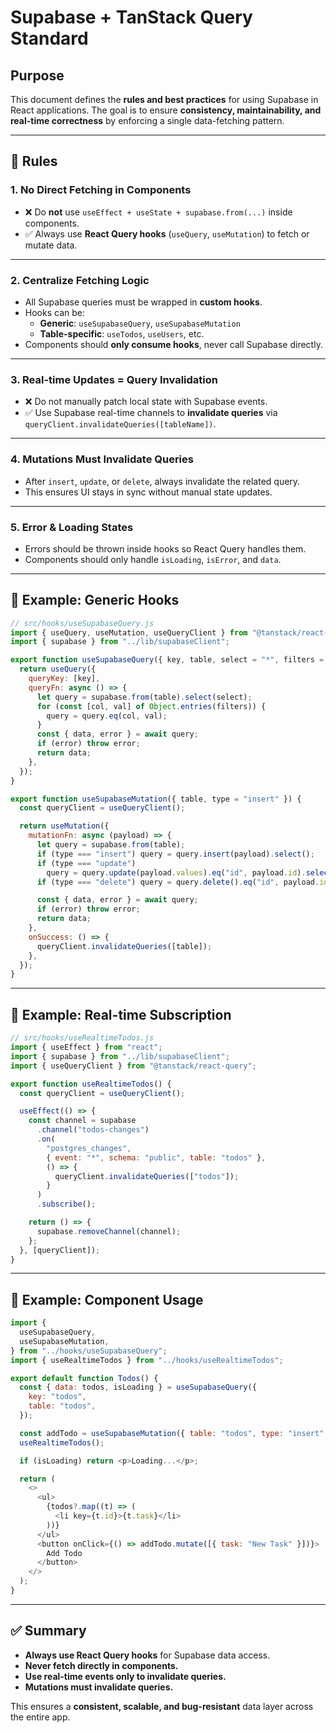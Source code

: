 # Supabase + TanStack Query Standard

## Purpose

This document defines the **rules and best practices** for using Supabase in
React applications. The goal is to ensure **consistency, maintainability, and
real-time correctness** by enforcing a single data-fetching pattern.

---

## 🔹 Rules

### 1. No Direct Fetching in Components

- ❌ Do **not** use `useEffect + useState + supabase.from(...)` inside
  components.
- ✅ Always use **React Query hooks** (`useQuery`, `useMutation`) to fetch or
  mutate data.

---

### 2. Centralize Fetching Logic

- All Supabase queries must be wrapped in **custom hooks**.
- Hooks can be:
  - **Generic**: `useSupabaseQuery`, `useSupabaseMutation`
  - **Table-specific**: `useTodos`, `useUsers`, etc.
- Components should **only consume hooks**, never call Supabase directly.

---

### 3. Real-time Updates = Query Invalidation

- ❌ Do not manually patch local state with Supabase events.
- ✅ Use Supabase real-time channels to **invalidate queries** via
  `queryClient.invalidateQueries([tableName])`.

---

### 4. Mutations Must Invalidate Queries

- After `insert`, `update`, or `delete`, always invalidate the related query.
- This ensures UI stays in sync without manual state updates.

---

### 5. Error & Loading States

- Errors should be thrown inside hooks so React Query handles them.
- Components should only handle `isLoading`, `isError`, and `data`.

---

## 🔹 Example: Generic Hooks

```javascript
// src/hooks/useSupabaseQuery.js
import { useQuery, useMutation, useQueryClient } from "@tanstack/react-query";
import { supabase } from "../lib/supabaseClient";

export function useSupabaseQuery({ key, table, select = "*", filters = {} }) {
  return useQuery({
    queryKey: [key],
    queryFn: async () => {
      let query = supabase.from(table).select(select);
      for (const [col, val] of Object.entries(filters)) {
        query = query.eq(col, val);
      }
      const { data, error } = await query;
      if (error) throw error;
      return data;
    },
  });
}

export function useSupabaseMutation({ table, type = "insert" }) {
  const queryClient = useQueryClient();

  return useMutation({
    mutationFn: async (payload) => {
      let query = supabase.from(table);
      if (type === "insert") query = query.insert(payload).select();
      if (type === "update")
        query = query.update(payload.values).eq("id", payload.id).select();
      if (type === "delete") query = query.delete().eq("id", payload.id);

      const { data, error } = await query;
      if (error) throw error;
      return data;
    },
    onSuccess: () => {
      queryClient.invalidateQueries([table]);
    },
  });
}
```

---

## 🔹 Example: Real-time Subscription

```javascript
// src/hooks/useRealtimeTodos.js
import { useEffect } from "react";
import { supabase } from "../lib/supabaseClient";
import { useQueryClient } from "@tanstack/react-query";

export function useRealtimeTodos() {
  const queryClient = useQueryClient();

  useEffect(() => {
    const channel = supabase
      .channel("todos-changes")
      .on(
        "postgres_changes",
        { event: "*", schema: "public", table: "todos" },
        () => {
          queryClient.invalidateQueries(["todos"]);
        }
      )
      .subscribe();

    return () => {
      supabase.removeChannel(channel);
    };
  }, [queryClient]);
}
```

---

## 🔹 Example: Component Usage

```javascript
import {
  useSupabaseQuery,
  useSupabaseMutation,
} from "../hooks/useSupabaseQuery";
import { useRealtimeTodos } from "../hooks/useRealtimeTodos";

export default function Todos() {
  const { data: todos, isLoading } = useSupabaseQuery({
    key: "todos",
    table: "todos",
  });

  const addTodo = useSupabaseMutation({ table: "todos", type: "insert" });
  useRealtimeTodos();

  if (isLoading) return <p>Loading...</p>;

  return (
    <>
      <ul>
        {todos?.map((t) => (
          <li key={t.id}>{t.task}</li>
        ))}
      </ul>
      <button onClick={() => addTodo.mutate([{ task: "New Task" }])}>
        Add Todo
      </button>
    </>
  );
}
```

---

## ✅ Summary

- **Always use React Query hooks** for Supabase data access.  
- **Never fetch directly in components.**  
- **Use real-time events only to invalidate queries.**  
- **Mutations must invalidate queries.**  

This ensures a **consistent, scalable, and bug-resistant** data layer across the
entire app.
